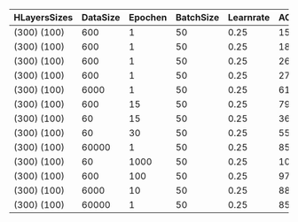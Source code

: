 | HLayersSizes |DataSize| Epochen | BatchSize | Learnrate | ACtrainingD | ACtestD |
|----------|----------|----------|----------|----------|----------|----------|
| (300)  (100) |600|1|50|0.25|15,83%|12,53%|
| (300)  (100) |600|1|50|0.25|18,67%|16,00%|
| (300)  (100) |600|1|50|0.25|26,83%|23,21%|
| (300)  (100) |600|1|50|0.25|27,50%|22,75%|
| (300)  (100) |6000|1|50|0.25|61,17%|59,01%|
| (300)  (100) |600|15|50|0.25|79,67%|63,51%|
| (300)  (100) |60|15|50|0.25|36,67%|21,35%|
| (300)  (100) |60|30|50|0.25|55,00%|24,82%|
| (300)  (100) |60000|1|50|0.25|85,33%|85,82%|
| (300)  (100) |60|1000|50|0.25|100,00%|53,37%|
| (300)  (100) |600|100|50|0.25|97,50%|77,18%|
| (300)  (100) |6000|10|50|0.25|88,42%|85,42%|
| (300)  (100) |60000|1|50|0.25|85,73%|86,35%|